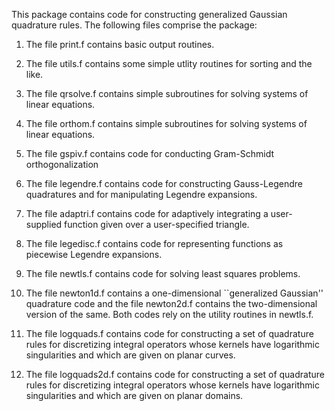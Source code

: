 This package contains code for constructing generalized Gaussian quadrature
rules.  The following files comprise the package:

1.  The file print.f contains basic output routines.

2.  The file utils.f contains some simple utlity routines for sorting
and the like.

3.  The file qrsolve.f contains simple subroutines for solving systems of linear
equations.

4.  The file orthom.f contains simple subroutines for solving systems of
linear equations.

5.  The file gspiv.f contains code for conducting Gram-Schmidt orthogonalization


6.  The file legendre.f contains code for constructing Gauss-Legendre
quadratures and for manipulating Legendre expansions.

7.  The file adaptri.f contains code for adaptively integrating a user-supplied
function given over a user-specified triangle.

8.  The file legedisc.f contains code for representing functions as piecewise
Legendre expansions.

9.  The file newtls.f contains code for solving least squares problems.

10.  The file newton1d.f contains a one-dimensional ``generalized Gaussian''
quadrature code and the file newton2d.f contains the two-dimensional version
of the same.  Both codes rely on the utility routines in newtls.f.

11.  The file logquads.f contains code for constructing a set of
quadrature rules for discretizing integral operators whose kernels
have logarithmic singularities and which are given on planar curves.

12.  The file logquads2d.f contains code for constructing a set
of quadrature rules for discretizing integral operators whose kernels
have logarithmic singularities and which are given on planar domains.

